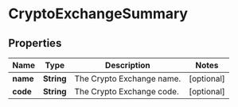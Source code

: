 
# CryptoExchangeSummary

## Properties
Name | Type | Description | Notes
------------ | ------------- | ------------- | -------------
**name** | **String** | The Crypto Exchange name. |  [optional]
**code** | **String** | The Crypto Exchange code. |  [optional]



